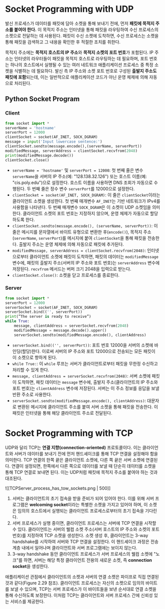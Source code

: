 # Socket Programming with UDP
발신 프로세스가 데이터를 패킷에 담아 소켓을 통해 보내기 전에, 먼저 **패킷에 목적지 주소를 붙여야 한다.** 이 목적지 주소는 인터넷을 통해 패킷을 라우팅하여 수신 프로세스의 소켓으로 전달하는 데 사용된다. 패킷이 수신 소켓에 도착하면, 수신 프로세스는 소켓을 통해 패킷을 검색하고 그 내용을 확인한 후 적절한 조치를 취한다.

목적지 주소에는 **목적지 호스트의 IP 주소**와 **목적지 소켓의 포트 번호**가 포함된다. IP 주소는 인터넷의 라우터들이 패킷을 목적지 호스트로 라우팅하는 데 필요하며, 포트 번호는 하나의 호스트에서 실행될 수 있는 여러 네트워크 애플리케이션 프로세스 중 특정 소켓을 식별하는 데 필요하다. 
발신 측 IP 주소와 소켓 포트 번호로 구성된 **출발지 주소도 패킷에 포함**되는데, 이는 일반적으로 애플리케이션 코드가 아닌 운영 체제에 의해 자동으로 처리된다.

## Python Socket Program
### Client

```py
from socket import *
serverName = 'hostname'
serverPort = 12000
clientSocket = socket(AF_INET, SOCK_DGRAM)
message = input('Input lowercase sentence:')
clientSocket.sendto(message.encode(),(serverName, serverPort))
modifiedMessage, serverAddress = clientSocket.recvfrom(2048)
print(modifiedMessage.decode())
clientSocket.close()
```
- `serverName = 'hostname'` 및 `serverPort = 12000`: 첫 번째 줄은 변수 `serverName`을 서버의 IP 주소(예: "128.138.32.126") 또는 호스트 이름(예: "cis.poly.edu")으로 설정한다. 호스트 이름을 사용하면 DNS 조회가 자동으로 수행된다. 두 번째 줄은 정수 변수 `serverPort`를 12000으로 설정한다.
- `clientSocket = socket(AF_INET, SOCK_DGRAM)`: 이 줄은 `clientSocket`이라는 클라이언트 소켓을 생성한다. 첫 번째 매개변수 `AF_INET`는 기반 네트워크가 IPv4를 사용함을 나타낸다. 두 번째 매개변수 `SOCK_DGRAM`은 이 소켓이 UDP 소켓임을 의미한다. 클라이언트 소켓의 포트 번호는 지정하지 않으며, 운영 체제가 자동으로 할당하도록 한다.
- `clientSocket.sendto(message.encode(), (serverName, serverPort))`: 이 줄은 메시지를 문자열에서 바이트 유형으로 변환한 후(`encode()`), 목적지 주소(`serverName`, `serverPort`)를 메시지에 붙여 `clientSocket`을 통해 패킷을 전송한다. 출발지 주소는 운영 체제에 의해 자동으로 패킷에 추가된다.
- `modifiedMessage, serverAddress = clientSocket.recvfrom(2048)`: 인터넷으로부터 클라이언트 소켓에 패킷이 도착하면, 패킷의 데이터는 `modifiedMessage` 변수에, 패킷의 출발지 주소(서버의 IP 주소와 포트 번호)는 `serverAddress` 변수에 저장된다. `recvfrom` 메서드는 버퍼 크기 2048을 입력으로 받는다.
- `clientSocket.close()`: 소켓을 닫고 프로세스를 종료한다.
### Server
```py
from socket import *
serverPort = 12000
serverSocket = socket(AF_INET, SOCK_DGRAM)
serverSocket.bind(('', serverPort))
print(”The server is ready to receive”)
while True:
    message, clientAddress = serverSocket.recvfrom(2048)
    modifiedMessage = message.decode().upper()
    serverSocket.sendto(modifiedMessage.encode(), clientAddress)
```
- `serverSocket.bind(('', serverPort))`: 포트 번호 12000을 서버의 소켓에 바인딩(할당)한다. 이로써 서버의 IP 주소와 포트 12000으로 전송되는 모든 패킷이 이 소켓으로 향하게 된다.
- `while True:`: 이 `while` 루프는 서버가 클라이언트로부터 패킷을 무한정 수신하고 처리할 수 있게 한다.
- `message, clientAddress = serverSocket.recvfrom(2048)`: 서버 소켓에 패킷이 도착하면, 패킷 데이터는 `message` 변수에, 출발지 주소(클라이언트의 IP 주소와 포트 번호)는 `clientAddress` 변수에 저장된다. 서버는 이 주소 정보를 응답을 보낼 반환 주소로 사용한다.    
- `serverSocket.sendto(modifiedMessage.encode(), clientAddress)`: 대문자로 변환된 메시지에 클라이언트 주소를 붙여 서버 소켓을 통해 패킷을 전송한다. 이 패킷은 인터넷을 통해 해당 클라이언트 주소로 전달된다.
# Socket Programming with TCP

UDP와 달리 TCP는 **연결 지향(connection-oriented)** 프로토콜이다. 이는 클라이언트와 서버가 데이터를 보내기 전에 먼저 핸드셰이크를 통해 TCP 연결을 설정해야 함을 의미한다. TCP 연결의 한쪽 끝은 클라이언트 소켓에, 다른 쪽 끝은 서버 소켓에 연결된다. 연결이 설정되면, 한쪽에서 다른 쪽으로 데이터를 보낼 때 단순히 데이터를 소켓을 통해 TCP 연결로 보내면 된다. 이는 UDP처럼 패킷에 목적지 주소를 붙여야 하는 것과 대조된다.

![[TCPServer_process_has_tow_sockets.png | 500]]
1. 서버는 클라이언트의 초기 접속을 받을 준비가 되어 있어야 한다. 이를 위해 서버 프로그램은 **welcoming socket**이라는 특별한 소켓을 가지고 있어야 하며, 이 소켓은 임의의 호스트에서 실행되는 클라이언트 프로세스로부터의 초기 접속을 기다린다.
2. 서버 프로세스가 실행 중이면, 클라이언트 프로세스는 서버에 TCP 연결을 시작할 수 있다. 클라이언트는 서버의 웰컴 소켓 주소(서버 호스트의 IP 주소와 소켓의 포트 번호)를 지정하여 TCP 소켓을 생성한다. 소켓 생성 후, 클라이언트는 3-way handshake를 시작하여 서버와 TCP 연결을 설정한다. 이 핸드셰이크 과정은 전송 계층 내에서 일어나며 클라이언트와 서버 프로그램에는 보이지 않는다.
3. 3-way handshake 동안 클라이언트 프로세스가 서버 프로세스의 웰컴 소켓에 "노크"를 하면, 서버는 해당 특정 클라이언트 전용의 새로운 소켓, 즉 **connection socket**을 생성한다.

애플리케이션 관점에서 클라이언트의 소켓과 서버의 연결 소켓은 파이프로 직접 연결된 것과 같다(Figure 2.29 참조). 클라이언트 프로세스는 자신의 소켓으로 임의의 바이트를 보낼 수 있으며, TCP는 서버 프로세스가 이 바이트들을 보낸 순서대로 연결 소켓을 통해 수신하도록 보장한다. 이처럼 TCP는 클라이언트와 서버 프로세스 간에 신뢰성 있는 서비스를 제공한다.